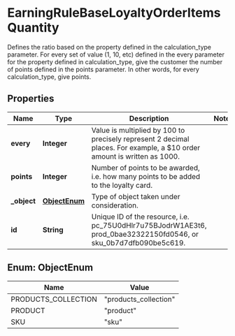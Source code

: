

# EarningRuleBaseLoyaltyOrderItemsQuantity

Defines the ratio based on the property defined in the calculation_type parameter. For every set of value (1, 10, etc) defined in the every parameter for the property defined in calculation_type, give the customer the number of points defined in the points parameter. In other words, for every calculation_type, give points.

## Properties

| Name | Type | Description | Notes |
|------------ | ------------- | ------------- | -------------|
|**every** | **Integer** | Value is multiplied by 100 to precisely represent 2 decimal places. For example, a $10 order amount is written as 1000. |  |
|**points** | **Integer** | Number of points to be awarded, i.e. how many points to be added to the loyalty card. |  |
|**_object** | [**ObjectEnum**](#ObjectEnum) | Type of object taken under consideration. |  |
|**id** | **String** | Unique ID of the resource, i.e. pc_75U0dHlr7u75BJodrW1AE3t6, prod_0bae32322150fd0546, or sku_0b7d7dfb090be5c619. |  |



## Enum: ObjectEnum

| Name | Value |
|---- | -----|
| PRODUCTS_COLLECTION | &quot;products_collection&quot; |
| PRODUCT | &quot;product&quot; |
| SKU | &quot;sku&quot; |




